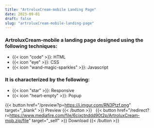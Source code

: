 ```yaml
---
title: "ArtroluxCream-mobile Landing Page"
date: 2023-09-01
draft: false
slug: "artroluxCream-mobile-landing-page"
---
```

### __ArtroluxCream-mobile__ a __landing page__ designed using the following techniques:
- {{< icon "code" >}}: HTML
- {{< icon "eye" >}}: CSS
- {{< icon "wand-magic-sparkles" >}}: Javascript  

### It is characterized by the following:
- {{< icon "star" >}}: Responsive
- {{< icon "heart-empty" >}}:  Popup

<!--adsense-->

{{< button href="/preview?p=https://i.imgur.com/RN3Ptzf.png" target="_blank" >}}
Preview
{{< /button >}} &nbsp; {{< button href="/redirect?r=https://www.mediafire.com/file/6cixctnddd90t2p/ArtroluxCream-mob.zip/file" target="_self" >}}
Download
{{< /button >}}